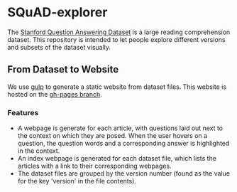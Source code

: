 # SQuAD-explorer
The [Stanford Question Answering Dataset](https://stanford-qa.com) is a large reading comprehension dataset.
This repository is intended to let people explore different versions and subsets of the dataset visually.

## From Dataset to Website
We use [gulp](http://gulpjs.com/) to generate a static website from dataset files. This website is hosted on the [gh-pages branch](https://github.com/rajpurkar/SQuAD-explorer/tree/gh-pages).

### Features
- A webpage is generate for each article, with questions laid out next to the context on which they are posed.
When the user hovers on a question, the question words and a corresponding answer is highlighted in the context.
- An index webpage is generated for each dataset file, which lists the articles with a link to their corresponding webpages.
- The dataset files are grouped by the version number (found as the value for the key 'version' in the file contents).
